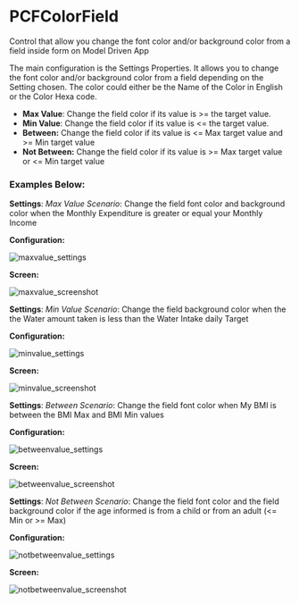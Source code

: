 # PCFColorField
Control that allow you change the font color and/or background color from a field inside form on Model Driven App

The main configuration is the Settings Properties. It allows you to change the font color and/or background color from a field depending on the Setting chosen.
The color could either be the Name of the Color in English or the Color Hexa code.

- **Max Value**: Change the field color if its value is >= the target value.
- **Min Value**: Change the field color if its value is <= the target value.
- **Between:** Change the field color if its value is <= Max target value and >= Min target value
- **Not Between:** Change the field color if its value is  >= Max target value or <= Min target value

### Examples Below:

**Settings**: _Max Value_
_Scenario_: Change the field font color and background color when the Monthly Expenditure is greater or equal your Monthly Income

**Configuration:**

![maxvalue_settings](https://user-images.githubusercontent.com/79730384/109370516-8cf28c00-7898-11eb-8dd1-58f7a2a7fb09.png)

**Screen:**

![maxvalue_screenshot](https://user-images.githubusercontent.com/79730384/109370525-97ad2100-7898-11eb-916b-56114060241a.png)

**Settings**: _Min Value_
_Scenario_: Change the field background color when the the Water amount taken is less than the Water Intake daily Target

**Configuration:**

![minvalue_settings](https://user-images.githubusercontent.com/79730384/109370740-87e20c80-7899-11eb-9c43-c28c86165971.png)

**Screen:**

![minvalue_screenshot](https://user-images.githubusercontent.com/79730384/109370744-8adcfd00-7899-11eb-98c2-df5b8fda4066.png)

**Settings**: _Between_
_Scenario_: Change the field font color when My BMI is between the BMI Max and BMI Min values

**Configuration:**

![betweenvalue_settings](https://user-images.githubusercontent.com/79730384/109370753-96302880-7899-11eb-8e60-e49268e0348b.png)


**Screen:**

![betweenvalue_screenshot](https://user-images.githubusercontent.com/79730384/109370754-97615580-7899-11eb-9f3c-74fb50ae19cb.png)

**Settings**: _Not Between_
_Scenario_: Change the field font color and the field background color if the age informed is from a child or from an adult (<= Min or >= Max)

**Configuration:**

![notbetweenvalue_settings](https://user-images.githubusercontent.com/79730384/109370770-a6e09e80-7899-11eb-87d4-c20530ddf29d.png)

**Screen:**

![notbetweenvalue_screenshot](https://user-images.githubusercontent.com/79730384/109370773-a811cb80-7899-11eb-8d52-ea93746156c2.png)







